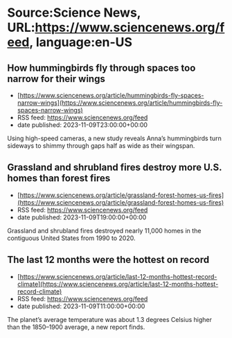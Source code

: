 # Source:Science News, URL:https://www.sciencenews.org/feed, language:en-US

## How hummingbirds fly through spaces too narrow for their wings
 - [https://www.sciencenews.org/article/hummingbirds-fly-spaces-narrow-wings](https://www.sciencenews.org/article/hummingbirds-fly-spaces-narrow-wings)
 - RSS feed: https://www.sciencenews.org/feed
 - date published: 2023-11-09T23:00:00+00:00

Using high-speed cameras, a new study reveals Anna’s hummingbirds turn sideways to shimmy through gaps half as wide as their wingspan.

## Grassland and shrubland fires destroy more U.S. homes than forest fires
 - [https://www.sciencenews.org/article/grassland-forest-homes-us-fires](https://www.sciencenews.org/article/grassland-forest-homes-us-fires)
 - RSS feed: https://www.sciencenews.org/feed
 - date published: 2023-11-09T19:00:00+00:00

Grassland and shrubland fires destroyed nearly 11,000 homes in the contiguous United States from 1990 to 2020.

## The last 12 months were the hottest on record
 - [https://www.sciencenews.org/article/last-12-months-hottest-record-climate](https://www.sciencenews.org/article/last-12-months-hottest-record-climate)
 - RSS feed: https://www.sciencenews.org/feed
 - date published: 2023-11-09T11:00:00+00:00

The planet’s average temperature was about 1.3 degrees Celsius higher than the 1850–1900 average, a new report finds.


